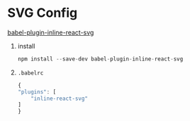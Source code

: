 # SVG Config

[babel-plugin-inline-react-svg](https://github.com/airbnb/babel-plugin-inline-react-svg)

1. install

    ```js
    npm install --save-dev babel-plugin-inline-react-svg
    ```

2. `.babelrc`

    ```js
    {
    "plugins": [
        "inline-react-svg"
    ]
    }
    ```
